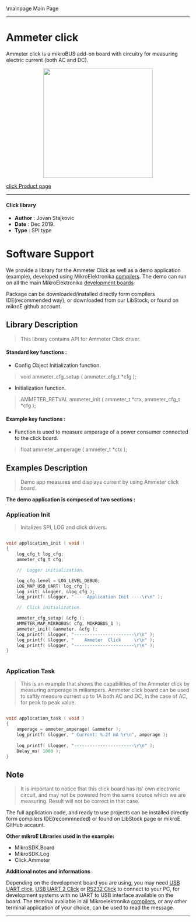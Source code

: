 \mainpage Main Page
 
 

---
# Ammeter click

Ammeter click is a mikroBUS add-on board with circuitry for measuring electric current (both AC and DC).

<p align="center">
  <img src="http://download.mikroe.com/images/click_for_ide/ammeter_click.png" height=300px>
</p>

[click Product page](https://www.mikroe.com/ammeter-click)

---


#### Click library 

- **Author**        : Jovan Stajkovic
- **Date**          : Dec 2019.
- **Type**          : SPI type


# Software Support

We provide a library for the Ammeter Click 
as well as a demo application (example), developed using MikroElektronika 
[compilers](http://shop.mikroe.com/compilers). 
The demo can run on all the main MikroElektronika [development boards](http://shop.mikroe.com/development-boards).

Package can be downloaded/installed directly form compilers IDE(recommended way), or downloaded from our LibStock, or found on mikroE github account. 

## Library Description

> This library contains API for Ammeter Click driver.

#### Standard key functions :

- Config Object Initialization function.
> void ammeter_cfg_setup ( ammeter_cfg_t *cfg ); 
 
- Initialization function.
> AMMETER_RETVAL ammeter_init ( ammeter_t *ctx, ammeter_cfg_t *cfg );


#### Example key functions :

- Function is used to measure amperage of a power consumer connected to the click board.
> float ammeter_amperage ( ammeter_t *ctx );

## Examples Description

> 
> Demo app measures and displays current by using Ammeter click board.
> 

**The demo application is composed of two sections :**

### Application Init 

>
> Initalizes SPI, LOG and click drivers.
> 

```c

void application_init ( void )
{
    log_cfg_t log_cfg;
    ammeter_cfg_t cfg;

    //  Logger initialization.

    log_cfg.level = LOG_LEVEL_DEBUG;
    LOG_MAP_USB_UART( log_cfg );
    log_init( &logger, &log_cfg );
    log_printf( &logger, "---- Application Init ----\r\n" );

    //  Click initialization.

    ammeter_cfg_setup( &cfg );
    AMMETER_MAP_MIKROBUS( cfg, MIKROBUS_1 );
    ammeter_init( &ammeter, &cfg );
    log_printf( &logger, "-----------------------\r\n" );
    log_printf( &logger, "    Ammeter  Click     \r\n" );
    log_printf( &logger, "-----------------------\r\n" );
}
  
```

### Application Task

>
> This is an example that shows the capabilities of the Ammeter click by 
  measuring amperage in miliampers. Ammeter click board can be used to saftly 
  measure current up to 1A both AC and DC, in the case of AC, for peak to peak value.
> 

```c

void application_task ( void )
{
    amperage = ammeter_amperage( &ammeter );
    log_printf( &logger, " Current: %.2f mA \r\n", amperage );
    
    log_printf( &logger, "-----------------------\r\n" );
    Delay_ms( 1000 );
}  

```

## Note

> 
> It is important to notice that this click board has its' own electronic 
  circuit, and may not be powered from the same source which we are measuring.
  Result will not be correct in that case.
> 

The full application code, and ready to use projects can be  installed directly form compilers IDE(recommneded) or found on LibStock page or mikroE GitHub accaunt.

**Other mikroE Libraries used in the example:** 

- MikroSDK.Board
- MikroSDK.Log
- Click.Ammeter

**Additional notes and informations**

Depending on the development board you are using, you may need 
[USB UART click](http://shop.mikroe.com/usb-uart-click), 
[USB UART 2 Click](http://shop.mikroe.com/usb-uart-2-click) or 
[RS232 Click](http://shop.mikroe.com/rs232-click) to connect to your PC, for 
development systems with no UART to USB interface available on the board. The 
terminal available in all Mikroelektronika 
[compilers](http://shop.mikroe.com/compilers), or any other terminal application 
of your choice, can be used to read the message.



---
